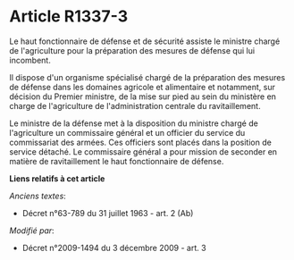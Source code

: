 # Article R1337-3

Le haut fonctionnaire de défense et de sécurité assiste le ministre chargé de l'agriculture pour la préparation des mesures
de défense qui lui incombent.

Il dispose d'un organisme spécialisé chargé de la préparation des mesures de défense dans les domaines agricole et
alimentaire et notamment, sur décision du Premier ministre, de la mise sur pied au sein du ministère en charge de
l'agriculture de l'administration centrale du ravitaillement.

Le ministre de la défense met à la disposition du ministre chargé de l'agriculture un commissaire général et un officier du
service du commissariat des armées. Ces officiers sont placés dans la position de service détaché. Le commissaire général a
pour mission de seconder en matière de ravitaillement le haut fonctionnaire de défense.

**Liens relatifs à cet article**

_Anciens textes_:

  - Décret n°63-789 du 31 juillet 1963 - art. 2 (Ab)

_Modifié par_:

  - Décret n°2009-1494 du 3 décembre 2009 - art. 3
